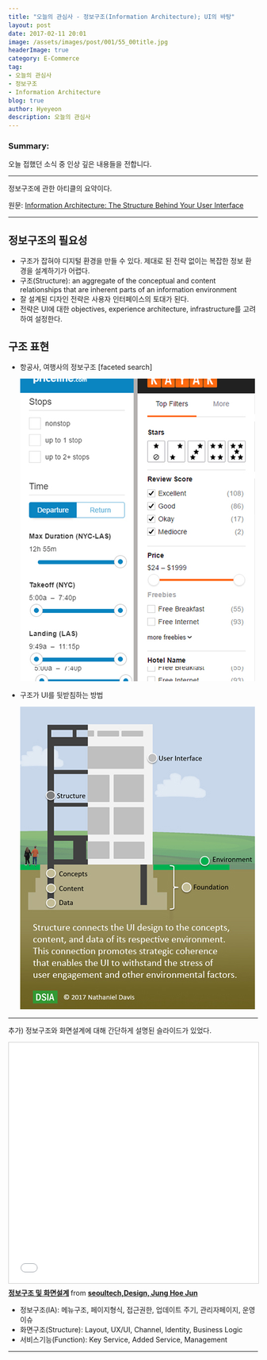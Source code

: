 ```yaml
---
title: "오늘의 관심사 - 정보구조(Information Architecture); UI의 바탕"
layout: post
date: 2017-02-11 20:01
image: /assets/images/post/001/55_00title.jpg
headerImage: true
category: E-Commerce
tag:
- 오늘의 관심사
- 정보구조
- Information Architecture
blog: true
author: Hyeyeon
description: 오늘의 관심사
---
```


### Summary:

오늘 접했던 소식 중 인상 깊은 내용들을 전합니다.

---

정보구조에 관한 아티클의 요약이다.

원문: [Information Architecture: The Structure Behind Your User Interface](http://www.uxmatters.com/mt/archives/2017/02/information-architecture-the-structure-behind-your-user-interface.php)

---

## 정보구조의 필요성

* 구조가 잡혀야 디지털 환경을 만들 수 있다. 제대로 된 전략 없이는 복잡한 정보 환경을 설계하기가 어렵다.
* 구조(Structure): an aggregate of the conceptual and content relationships that are inherent parts of an information environment
* 잘 설계된 디자인 전략은 사용자 인터페이스의 토대가 된다.
* 전략은 UI에 대한 objectives, experience architecture, infrastructure를 고려하여 설정한다.

## 구조 표현

* 항공사, 여행사의 정보구조 [faceted search]

  ![pic1](/assets/images/post/001/55_01.jpg)

* 구조가 UI를 뒷받침하는 방법

  ![pic2](/assets/images/post/001/55_02.jpg)

---

추가) 정보구조와 화면설계에 대해 간단하게 설명된 슬라이드가 있었다.

<iframe src="//www.slideshare.net/slideshow/embed_code/key/tgV2X0fTMug5Q" width="595" height="485" frameborder="0" marginwidth="0" marginheight="0" scrolling="no" style="border:1px solid #CCC; border-width:1px; margin-bottom:5px; max-width: 100%;" allowfullscreen> </iframe> <div style="margin-bottom:5px"> <strong> <a href="//www.slideshare.net/hoejunjoung/ss-67636916" title="정보구조 및 화면설계" target="_blank">정보구조 및 화면설계</a> </strong> from <strong><a target="_blank" href="//www.slideshare.net/hoejunjoung">seoultech,Design, Jung Hoe Jun</a></strong> </div>


* 정보구조(IA): 메뉴구조, 페이지형식, 접근권한, 업데이트 주기, 관리자페이지, 운영이슈
* 화면구조(Structure): Layout, UX/UI, Channel, Identity, Business Logic
* 서비스기능(Function): Key Service, Added Service, Management

---
